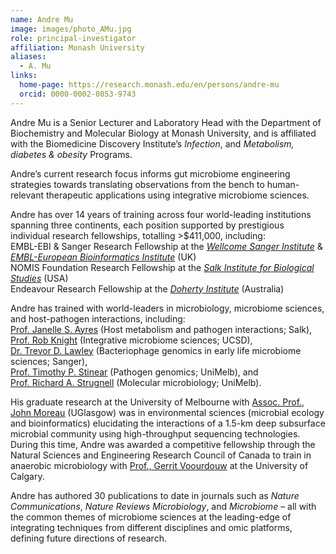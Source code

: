 ```yaml
---
name: Andre Mu
image: images/photo_AMu.jpg
role: principal-investigator
affiliation: Monash University
aliases:
  - A. Mu
links:
  home-page: https://research.monash.edu/en/persons/andre-mu
  orcid: 0000-0002-0853-9743
---
```


Andre Mu is a Senior Lecturer and Laboratory Head with the Department of Biochemistry and Molecular Biology at Monash University, and is affiliated with the Biomedicine Discovery Institute’s *Infection*, and *Metabolism, diabetes & obesity* Programs. 

Andre’s current research focus informs gut microbiome engineering strategies towards translating observations from the bench to human-relevant therapeutic applications using integrative microbiome sciences. 

Andre has over 14 years of training across four world-leading institutions spanning three continents, each position supported by prestigious individual research fellowships, totalling >$411,000, including:<br/>
EMBL-EBI & Sanger Research Fellowship at the [*Wellcome Sanger Institute*](https://www.sanger.ac.uk) & [*EMBL-European Bioinformatics Institute*](https://www.ebi.ac.uk) (UK)<br/>
NOMIS Foundation Research Fellowship at the [*Salk Institute for Biological Studies*](https://www.salk.edu) (USA)<br/>
Endeavour Research Fellowship at the [*Doherty Institute*](https://www.doherty.edu.au) (Australia)

Andre has trained with world-leaders in microbiology, microbiome sciences, and host-pathogen interactions, including:<br/>
[Prof. Janelle S. Ayres](https://www.salk.edu/scientist/janelle-ayres/) (Host metabolism and pathogen interactions; Salk),<br/>
[Prof. Rob Knight](https://knightlab.ucsd.edu/wordpress/?page_id=47) (Integrative microbiome sciences; UCSD),<br/>
[Dr. Trevor D. Lawley](https://www.sanger.ac.uk/person/lawley-trevor/) (Bacteriophage genomics in early life microbiome sciences; Sanger),<br/>
[Prof. Timothy P. Stinear](https://www.doherty.edu.au/people/tim-stinear) (Pathogen genomics; UniMelb), and<br/>
[Prof. Richard A. Strugnell](https://www.doherty.edu.au/people/professor-richard-dick-strugnell) (Molecular microbiology; UniMelb).<br/>

His graduate research at the University of Melbourne with [Assoc. Prof., John Moreau](https://www.gla.ac.uk/schools/ges/staff/johnmoreau/) (UGlasgow) was in environmental sciences (microbial ecology and bioinformatics) elucidating the interactions of a 1.5-km deep subsurface microbial community using high-throughput sequencing technologies. During this time, Andre was awarded a competitive fellowship through the Natural Sciences and Engineering Research Council of Canada to train in anaerobic microbiology with [Prof., Gerrit Voourdouw](https://profiles.ucalgary.ca/gerrit-voordouw) at the University of Calgary. 

Andre has authored 30 publications to date in journals such as *Nature Communications*, *Nature Reviews Microbiology*, and *Microbiome* – all with the common themes of microbiome sciences at the leading-edge of integrating techniques from different disciplines and omic platforms, defining future directions of research. 

